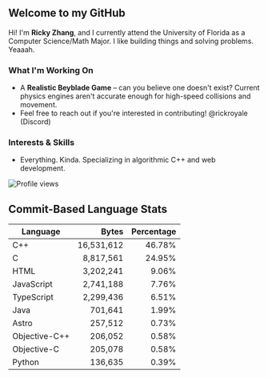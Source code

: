## Welcome to my GitHub

Hi! I'm **Ricky Zhang**, and I currently attend the University of Florida as a Computer Science/Math Major. I like building things and solving problems. Yeaaah.

### What I'm Working On
- A **Realistic Beyblade Game** – can you believe one doesn't exist? Current physics engines aren't accurate enough for high-speed collisions and movement.
- Feel free to reach out if you're interested in contributing! @rickroyale (Discord)

### Interests & Skills
- Everything. Kinda. Specializing in algorithmic C++ and web development.

![Profile views](https://komarev.com/ghpvc/?username=TheRickyZhang&color=blue)

<!--START_COMMIT_LANG_STATS-->
## Commit-Based Language Stats

| Language | Bytes | Percentage |
| --- | ---:| ---:|
| C++ | 16,531,612 | 46.78% |
| C | 8,817,561 | 24.95% |
| HTML | 3,202,241 | 9.06% |
| JavaScript | 2,741,188 | 7.76% |
| TypeScript | 2,299,436 | 6.51% |
| Java | 701,641 | 1.99% |
| Astro | 257,512 | 0.73% |
| Objective-C++ | 206,052 | 0.58% |
| Objective-C | 205,078 | 0.58% |
| Python | 136,635 | 0.39% |
<!--END_COMMIT_LANG_STATS-->
